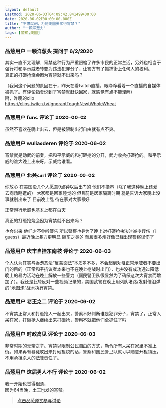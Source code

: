 ```yaml
---
layout: default
Lastmod: 2020-06-03T04:09:42.841499+00:00
date: 2020-06-02T00:00:00.000Z
title: "不懂就问，为何美国要实行宵禁？"
author: "一颗洋葱头"
tags: [警察,美国]
---
```



### 品葱用户 **一颗洋葱头** 提问于 6/2/2020
    
其实一直不太理解，宵禁这种行为严重限缩了许多市民的正常生活，另外也相当于强行将和平示威者转变为违法犯罪分子，让警方有了抓捕街上任何人的权利。  
真正的打砸抢烧会因为宵禁就不出来吗？  
  
（我问这个问题的原因在于，昨天在看twitch直播，眼睁睁看着一个直播的自媒体被抓了。有评论指责说到了宵禁就赶快回家，就感觉有点不能理解）  
附，昨晚的clip  
https://clips.twitch.tv/IgnorantToughNewtWholeWheat
    
                

### 品葱用户 **func** 评论于 2020-06-02
        
虽然不喜欢在晚上出去，但是被限制出行自由就有点不爽。
        
                

### 品葱用户 **wuliaoderen** 评论于 2020-06-02
        
宵禁就是动武的前奏，把和平示威的和打砸抢的分开，武力收拾打砸抢的。和平示威的谁大晚上出来呀，示威给谁看。
        
                

### 品葱用户 **北美carl** 评论于 2020-06-02
        
你放心 在美国没几个人愿意9点钟以后出门的 他们不撸串（除了我这种晚上还爱去商场瞎逛的） 大家都是回家睡觉的 但目前是居家隔离时期 就是告诉大家晚上没事就别出来了 目前晚上乱 待在家对大家都好    
  
正常游行示威也基本上都在白天   
  
真正的打砸抢烧会因为宵禁就不出来吗？  
  
也会出来 他们才不会听警告 所以警察也是为了晚上对打砸抢执法时减少误伤（i guess）最近晚上暴力更明显 砸车之类的 而且很多州好像已经出现警察误伤了
        
                

### 品葱用户 **庆丰自挂东南枝** 评论于 2020-06-03
        
个人认为其实与香港恶法“反蒙面法”本质差不多，不会起到劝阻正常示威者不要出门的目的（正常和平抗议者本来也不在晚上枪战时出门），也并没有成功通过降低晚上的暴力活动在晚上解放一些警力（国民警卫队很显然为了确保这次大宵禁而增加了）。我还是比较反对一些视频记录的，美国武警在晚上用列队堵路/发射催泪弹的“地图炮”战术执行宵禁。
        
                

### 品葱用户 **老王之二** 评论于 2020-06-02
        
不宵禁正常人和打砸抢人一起出来，警察不好判断谁是犯罪分子，宵禁了，正常人呆在家，打砸抢人继续出来打砸抢，警察不就把他们全抓住了吗
        
                

### 品葱用户 **时政高见** 评论于 2020-06-03
        
非常时期的无奈之举。宵禁以限制公民自由的方式，勒令所有人呆在家里不准上街。如果再有暴徒敢出来打砸抢烧的话，警察和国民警卫队就可以随意开枪镇压，不用承担杀人的法律责任了。
        
                

### 品葱用户 **这届男人不行** 评论于 2020-06-02
        
我一开始也觉得很烦，  
因为64当晚，土工也发的宵禁。
        
                





> [点击品葱原文参与讨论](https://pincong.rocks/question/26621)

